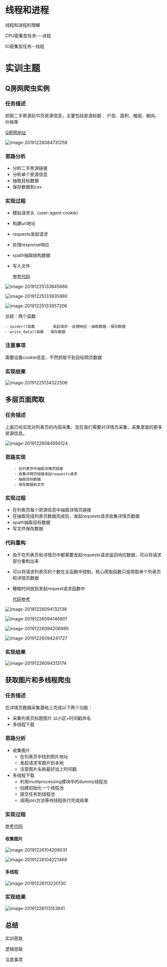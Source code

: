 # 线程和进程

线程和进程的理解

CPU密集型任务---进程

IO密集型任务--线程

# 实训主题

## Q房网爬虫实例

### 任务描述

抓取二手房源前10页房源信息，主要包括房源标题 、户型、面积、楼层、朝向、价格等

[Q房网地址](https://shenzhen.qfang.com/sale)

![image-20191226084731258](image-20191226084731258.png)

### 思路分析

- 分析二手房源链接
- 分析单个房源信息
- 抽取目标数据
- 保存数据到csv

### 实现过程

- 模拟请求头（user-agent	cookie）

- 构建url地址

- requests发起请求

- 处理response响应

- xpath抽取结构数据

- 写入文件

  [参考代码]([https://github.com/crawler01/spider_class/blob/master/04-%E5%9F%BA%E7%A1%80%E7%88%AC%E8%99%AB%E5%AE%9E%E4%BE%8B/src/qhouse_base.py](https://github.com/crawler01/spider_class/blob/master/04-基础爬虫实例/src/qhouse_base.py))

![image-20191225133845866](image-20191225133845866.png)

![image-20191225133935980](image-20191225133935980.png)

![image-20191225133957206](image-20191225133957206.png)

总结：两个函数

	- spider()函数		发起请求--处理响应--抽取数据--保存数据
	- write_data()函数   保存数据

### 注意事项

需要设置cookie信息，不然抓取不到目标网页数据

### 实现结果

![image-20191225134322506](image-20191225134322506.png)



## 多层页面爬取

### 任务描述

上面已经实现对列表页的内容采集，现在我们需要对详情页采集，采集里面的更多房源信息。

![image-20191226084956124](image-20191226084956124.png)

### 思路实现

		- 在列表页中抽取详情页链接
		- 收集详情页链接发起requests请求
		- 抽取目标数据
		- 保存数据到文件

### 实现过程

 - 在列表页每个房源信息中抽取详情页链接
 - 在抽取完成列表页数据完成后，发起requests请求收集详情页数据
 - xpath抽取目标数据
 - 写文件保存数据

### 代码重构

- 由于在列表页和详情页中都需要发起requests请求返回响应数据，可以将请求部分重构出来

- 可以将请求列表页的个数在主函数中控制，核心爬取函数只是爬取单个列表页和详情页数据

- 睡眠时间放到发起request请求函数中

  [代码参考]([https://github.com/crawler01/spider_class/blob/master/04-%E5%9F%BA%E7%A1%80%E7%88%AC%E8%99%AB%E5%AE%9E%E4%BE%8B/src/qhouse_items.py](https://github.com/crawler01/spider_class/blob/master/04-基础爬虫实例/src/qhouse_items.py))

![image-20191226094132138](image-20191226094132138.png)

![image-20191226094146901](image-20191226094146901.png)

![image-20191226094206985](image-20191226094206985.png)

![image-20191226094241727](image-20191226094241727.png)

### 实现结果

![image-20191226094313174](image-20191226094313174.png)

## 获取图片和多线程爬虫

### 任务描述

在详情页数据采集基础上完成以下两个功能：

- 采集列表页标题图片 以小区+时间戳命名
- 多线程下载

### 思路分析

- 收集图片
  - 在列表页中找到图片地址
  - 发起请求写图片到本地
  - 注意图片名称最好加上时间戳
- 多线程下载
  - 利用multiprocessing模块中的dummy线程池
  - 创建初始化一个线程池
  - 提交任务到线程池
  - 调用join方法等待线程执行完成结束

### 实现过程

[参考代码]([https://github.com/crawler01/spider_class/blob/master/04-%E5%9F%BA%E7%A1%80%E7%88%AC%E8%99%AB%E5%AE%9E%E4%BE%8B/src/qhouse_multiprocessing.py](https://github.com/crawler01/spider_class/blob/master/04-基础爬虫实例/src/qhouse_multiprocessing.py))

#### 收集图片

![image-20191226104209031](image-20191226104209031.png)

![image-20191226104221469](image-20191226104221469.png)

#### 多线程

![image-20191226113220130](image-20191226113220130.png)

### 实现结果

![image-20191226113153941](image-20191226113153941.png)

## 总结

实训思路

逻辑思路

注意事项
